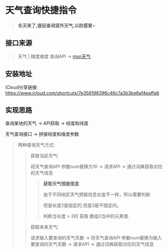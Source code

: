 # 天气查询快捷指令

> **冬天来了,提前查询室外天气,以防感冒~**

## 接口来源

> 天气  | 精度维度 查询API -> [msn天气](https://www.msn.cn/zh-cn/weather/forecast/in-%E5%8C%97%E4%BA%AC%E5%B8%82?loc=eyJsIjoi5YyX5Lqs5biCIiwiYyI6IuS4reWNjuS6uuawkeWFseWSjOWbvSIsImkiOiJjbiIsInQiOjEwMiwiZyI6InpoLWNuIiwieCI6IjExNi40MDc0MTciLCJ5IjoiMzkuOTA0MTcyIn0%3D&weadegreetype=C)

## 安装地址

iCloud分享链接: https://www.icloud.com/shortcuts/7e356196396c46c7a3b3be6af4eaffa6

## 实现思路

查询某地的天气 -> API获取 -> 经度和纬度

天气查询接口 -> 拼接经度和维度参数

> 两种查询天气方式:
>
> > 获取当前天气:
> >
> > 将天气查询API 参数num替换为10 ->  请求API -> 通过词典获取对应的天气信息
> >
> > > **获取天气预报信息**
> > >
> > > 由于不同地区天气预报信息长度不一样，所以需要判断
> > >
> > > 但是长度2是固定的,但是3是不固定的。
> > >
> > > 判断当长度 > 2时 获取 数组3当中的元素值.
>
> > 获取未来天气:
> >
> > 请求输入要查询的天气天数 -> 将天气查询API 参数num替换为输入要查询的天气天数 ->  请求API -> 通过词典获取对应的天气信息

